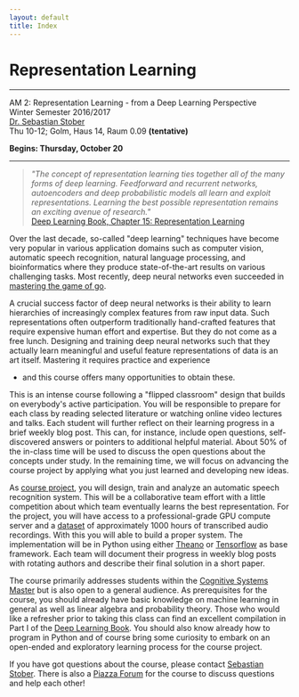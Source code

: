```yaml
---
layout: default
title: Index
---
```


# Representation Learning
---------------------------------

AM 2: Representation Learning - from a Deep Learning Perspective  
Winter Semester 2016/2017  
[Dr. Sebastian Stober](http://www.uni-potsdam.de/mlcog/)  
Thu 10-12; Golm, Haus 14, Raum 0.09 **(tentative)**  

**Begins: Thursday, October 20**

---

>_"The concept of representation learning ties together all of the many forms of deep learning. Feedforward and recurrent networks, autoencoders and deep probabilistic models all learn and exploit representations. Learning the best possible representation remains an exciting avenue of research."_  
>[Deep Learning Book, Chapter 15: Representation Learning](http://www.deeplearningbook.org/contents/representation.html)


Over the last decade, so-called "deep learning" techniques have become very popular in various application domains such as computer vision, automatic speech recognition, natural language processing, and bioinformatics where they produce state-of-the-art results on various challenging tasks.
Most recently, deep neural networks even succeeded in [mastering the game of go](http://www.nature.com/news/google-ai-algorithm-masters-ancient-game-of-go-1.19234).

A crucial success factor of deep neural networks is their ability to learn hierarchies of increasingly complex features from raw input data.
Such representations often outperform traditionally hand-crafted features that require expensive human effort and expertise.
But they do not come as a free lunch. 
Designing and training deep neural networks such that they actually learn meaningful and useful feature representations of data is an art itself.
Mastering it requires practice and experience
- and this course offers many opportunities to obtain these.

This is an intense course following a "flipped classroom" design that builds on everybody's active participation.
You will be responsible to prepare for each class by reading selected literature or watching online video lectures and talks.
Each student will further reflect on their learning progress in a brief weekly blog post.
This can, for instance, include open questions, self-discovered answers or pointers to additional helpful material.
About 50% of the in-class time will be used to discuss the open questions about the concepts under study.
In the remaining time, we will focus on advancing the course project by applying what you just learned and developing new ideas.

As [course project](project.html), you will design, train and analyze an automatic speech recognition system.
This will be a collaborative team effort with a little competition about which team eventually learns the best representation.
For the project, you will have access to a professional-grade GPU compute server and a [dataset](http://www.openslr.org/12/) of approximately 1000 hours of transcribed audio recordings.
With this you will able to build a proper system.
The implementation will be in Python using either [Theano](https://github.com/Theano/Theano) or [Tensorflow](https://www.tensorflow.org/) as base framework.
Each team will document their progress in weekly blog posts with rotating authors 
and describe their final solution in a short paper.

The course primarily addresses students within the [Cognitive Systems Master](http://www.uni-potsdam.de/en/studium/what-to-study/masterstudium/master-a-z/cognitive-systems.html) but is also open to a general audience.
As prerequisites for the course, you should already have basic knowledge on machine learning in general as well as linear algebra and probability theory. 
Those who would like a refresher prior to taking this class can find an excellent compilation in Part I of the [Deep Learning Book](http://www.deeplearningbook.org/).
You should also know already how to program in Python
and of course bring some curiosity to embark on an open-ended and exploratory learning process for the course project.

If you have got questions about the course, please contact [Sebastian Stober](mailto:sstober@uni-potsdam.de).
There is also a [Piazza Forum](https://piazza.com/uni-potsdam.de/winter2017/am2) for the course to discuss questions and help each other!